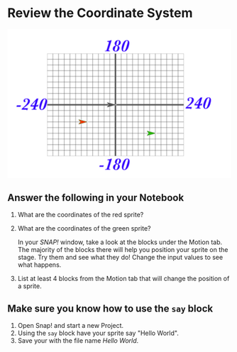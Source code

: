 # Review the Coordinate System

![x-y grid](../images/x_y_grid.png)

## Answer the following in your Notebook

1. What are the coordinates of the red sprite?

2. What are the coordinates of the green sprite?

    In your _SNAP!_ window, take a look at the blocks under the Motion tab. The majority of the blocks there will help you position your sprite on the stage. Try them and see what they do! Change the input values to see what happens.

3. List at least 4 blocks from the Motion tab that will change the position of a sprite.

## Make sure you know how to use the `say` block

1. Open Snap! and start a new Project.
2. Using the `say` block have your sprite say "Hello World".
3. Save your with the file name _Hello World_.
